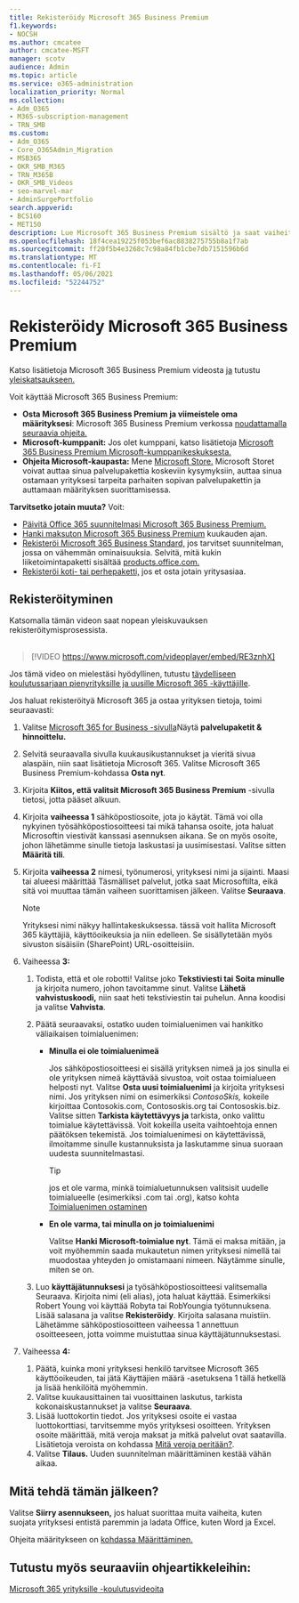 ```yaml
---
title: Rekisteröidy Microsoft 365 Business Premium
f1.keywords:
- NOCSH
ms.author: cmcatee
author: cmcatee-MSFT
manager: scotv
audience: Admin
ms.topic: article
ms.service: o365-administration
localization_priority: Normal
ms.collection:
- Adm_O365
- M365-subscription-management
- TRN_SMB
ms.custom:
- Adm_O365
- Core_O365Admin_Migration
- MSB365
- OKR_SMB_M365
- TRN_M365B
- OKR_SMB_Videos
- seo-marvel-mar
- AdminSurgePortfolio
search.appverid:
- BCS160
- MET150
description: Lue Microsoft 365 Business Premium sisältö ja saat vaiheittaiset ohjeet rekisteröitymiseen Microsoft 365 Business Premium.
ms.openlocfilehash: 18f4cea19225f053bef6ac8838275755b8a1f7ab
ms.sourcegitcommit: ff20f5b4e3268c7c98a84fb1cbe7db7151596b6d
ms.translationtype: MT
ms.contentlocale: fi-FI
ms.lasthandoff: 05/06/2021
ms.locfileid: "52244752"
---
```

# <a name="sign-up-for-microsoft-365-business-premium"></a>Rekisteröidy Microsoft 365 Business Premium

Katso lisätietoja Microsoft 365 Business Premium videosta [ja](../business-video/what-is-microsoft-365.md) tutustu [yleiskatsaukseen.](microsoft-365-business-overview.md)

Voit käyttää Microsoft 365 Business Premium:
- **Osta Microsoft 365 Business Premium ja viimeistele oma määrityksesi**: Microsoft 365 Business Premium verkossa [noudattamalla seuraavia ohjeita.](#sign-up-steps)
- **Microsoft-kumppanit:** Jos olet kumppani, katso lisätietoja [Microsoft 365 Business Premium Microsoft-kumppanikeskuksesta.](get-microsoft-365-business.md)
- **Ohjeita Microsoft-kaupasta:** Mene [Microsoft Store.](https://go.microsoft.com/fwlink/?linkid=2109652) Microsoft Storet voivat auttaa sinua palvelupakettia koskeviin kysymyksiin, auttaa sinua ostamaan yrityksesi tarpeita parhaiten sopivan palvelupakettin ja auttamaan määrityksen suorittamisessa.

**Tarvitsetko jotain muuta?** Voit:
- [Päivitä Office 365 suunnitelmasi Microsoft 365 Business Premium.](migrate-to-microsoft-365-business.md)
- [Hanki maksuton Microsoft 365 Business Premium](https://go.microsoft.com/fwlink/p/?linkid=2102309) kuukauden ajan.
- [Rekisteröi Microsoft 365 Business Standard,](https://go.microsoft.com/fwlink/p/?LinkID=510935) jos tarvitset suunnitelman, jossa on vähemmän ominaisuuksia. Selvitä, mitä kukin liiketoimintapaketti sisältää [products.office.com.](https://go.microsoft.com/fwlink/?linkid=2109397)
- [Rekisteröi koti- tai perhepaketti,](https://go.microsoft.com/fwlink/?linkid=2109398) jos et osta jotain yritysasiaa. 

## <a name="sign-up-steps"></a>Rekisteröityminen

Katsomalla tämän videon saat nopean yleiskuvauksen rekisteröitymisprosessista.<br><br>

> [!VIDEO https://www.microsoft.com/videoplayer/embed/RE3znhX] 

Jos tämä video on mielestäsi hyödyllinen, tutustu [täydelliseen koulutussarjaan pienyrityksille ja uusille Microsoft 365 -käyttäjille](https://support.microsoft.com/office/6ab4bbcd-79cf-4000-a0bd-d42ce4d12816).

Jos haluat rekisteröityä Microsoft 365 ja ostaa yrityksen tietoja, toimi seuraavasti:

1. Valitse [Microsoft 365 for Business -sivulla](https://go.microsoft.com/fwlink/?linkid=2109654)Näytä **palvelupaketit & hinnoittelu.** 
2. Selvitä seuraavalla sivulla kuukausikustannukset ja vieritä sivua alaspäin, niin saat lisätietoja Microsoft 365. Valitse Microsoft 365 Business Premium-kohdassa **Osta nyt**.
3. Kirjoita **Kiitos, että valitsit Microsoft 365 Business Premium** -sivulla tietosi, jotta pääset alkuun.
4. Kirjoita **vaiheessa 1** sähköpostiosoite, jota jo käytät. Tämä voi olla nykyinen työsähköpostiosoitteesi tai mikä tahansa osoite, jota haluat Microsoftin viestivät kanssasi asennuksen aikana. Se on myös osoite, johon lähetämme sinulle tietoja laskustasi ja uusimisestasi. Valitse sitten **Määritä tili**.
5. Kirjoita **vaiheessa 2** nimesi, työnumerosi, yrityksesi nimi ja sijainti. Maasi tai alueesi määrittää Täsmälliset palvelut, jotka saat Microsoftilta, eikä sitä voi muuttaa tämän vaiheen suorittamisen jälkeen. Valitse **Seuraava**.
    > [!NOTE]
    > Yrityksesi nimi näkyy hallintakeskuksessa. tässä voit hallita Microsoft 365 käyttäjiä, käyttöoikeuksia ja niin edelleen. Se sisällytetään myös sivuston sisäisiin (SharePoint) URL-osoitteisiin.
6. Vaiheessa **3:**

    1. Todista, että et ole robotti! Valitse joko **Tekstiviesti tai** **Soita minulle** ja kirjoita numero, johon tavoitamme sinut. Valitse **Lähetä vahvistuskoodi,** niin saat heti tekstiviestin tai puhelun. Anna koodisi ja valitse **Vahvista**.
    2. Päätä seuraavaksi, ostatko uuden toimialuenimen vai hankitko väliaikaisen toimialuenimen:

        - **Minulla ei ole toimialuenimeä** 
        
            Jos sähköpostiosoitteesi ei sisällä yrityksen nimeä ja jos sinulla ei ole yrityksen nimeä käyttävää sivustoa, voit ostaa toimialueen helposti nyt. Valitse **Osta uusi toimialuenimi** ja kirjoita yrityksesi nimi. Jos yrityksen nimi on esimerkiksi *ContosoSkis,* kokeile kirjoittaa Contosokis.com, Contososkis.org tai Contososkis.biz. Valitse sitten **Tarkista käytettävyys ja** tarkista, onko valittu toimialue käytettävissä. Voit kokeilla useita vaihtoehtoja ennen päätöksen tekemistä. Jos toimialuenimesi on käytettävissä, ilmoitamme sinulle kustannuksista ja laskutamme sinua suoraan uudesta suunnitelmastasi. 
       
            > [!TIP]
            > jos et ole varma, minkä toimialuetunnuksen valitsisit uudelle toimialueelle (esimerkiksi .com tai .org), katso kohta [Toimialuenimen ostaminen](../admin/get-help-with-domains/buy-a-domain-name.md)
        
        - **En ole varma, tai minulla on jo toimialuenimi** 
        
             Valitse **Hanki Microsoft-toimialue nyt**. Tämä ei maksa mitään, ja voit myöhemmin saada mukautetun nimen yrityksesi nimellä tai muodostaa yhteyden jo omistamaani nimeen. Näytämme sinulle, miten se on.

    3. Luo **käyttäjätunnuksesi** ja työsähköpostiosoitteesi valitsemalla Seuraava. Kirjoita nimi (eli alias), jota haluat käyttää. Esimerkiksi Robert Young voi käyttää Robyta tai RobYoungia työtunnuksena. Lisää salasana ja valitse **Rekisteröidy**. Kirjoita salasana muistiin. Lähetämme sähköpostiosoitteen vaiheessa 1 annettuun osoitteeseen, jotta voimme muistuttaa sinua käyttäjätunnuksestasi.
7. Vaiheessa **4:** 

    1. Päätä, kuinka moni yrityksesi henkilö tarvitsee Microsoft 365 käyttöoikeuden,  tai jätä Käyttäjien määrä -asetuksena 1 tällä hetkellä ja lisää henkilöitä myöhemmin. 
    2. Valitse kuukausittainen tai vuosittainen laskutus, tarkista kokonaiskustannukset ja valitse **Seuraava**. 
    3. Lisää luottokortin tiedot. Jos yrityksesi osoite ei vastaa luottokorttiasi, tarvitsemme myös yrityksesi osoitteen. Yrityksen osoite määrittää, mitä veroja maksat ja mitkä palvelut ovat saatavilla. Lisätietoja veroista on kohdassa [Mitä veroja peritään?](../commerce/billing-and-payments/tax-information.md).
    4. Valitse **Tilaus.** Uuden suunnitelman määrittäminen kestää vähän aikaa.

## <a name="whats-next"></a>Mitä tehdä tämän jälkeen?

Valitse **Siirry asennukseen,** jos haluat suorittaa muita vaiheita, kuten suojata yrityksesi entistä paremmin ja ladata Office, kuten Word ja Excel.

Ohjeita määritykseen on [kohdassa Määrittäminen.](set-up.md)

## <a name="see-also"></a>Tutustu myös seuraaviin ohjeartikkeleihin:

[Microsoft 365 yrityksille -koulutusvideoita](../business-video/index.yml)